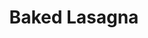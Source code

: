 ---
title: "Baked Lasagna"
description: "Homemade meat sauce, pepperoni, & cheese over lasagna noodles"
price_s: ""
price_l: "13"
price_lg: ""
weight: "4"
hidden: true
---